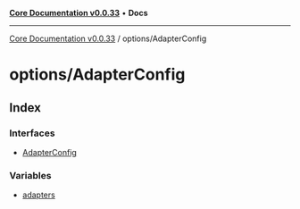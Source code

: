 [**Core Documentation v0.0.33**](../../README.md) • **Docs**

***

[Core Documentation v0.0.33](../../modules.md) / options/AdapterConfig

# options/AdapterConfig

## Index

### Interfaces

- [AdapterConfig](interfaces/AdapterConfig.md)

### Variables

- [adapters](variables/adapters.md)
